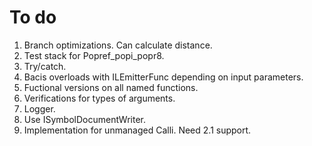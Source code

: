 # To do

1. Branch optimizations. Can calculate distance.
1. Test stack for Popref_popi_popr8.
1. Try/catch.
1. Bacis overloads with ILEmitterFunc depending on input parameters.
1. Fuctional versions on all named functions.
1. Verifications for types of arguments.
1. Logger.
1. Use ISymbolDocumentWriter.
1. Implementation for unmanaged Calli. Need 2.1 support.